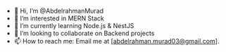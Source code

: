- 👋 Hi, I’m @AbdelrahmanMurad
- 👀 I’m interested in MERN Stack
- 🌱 I’m currently learning Node.js & NestJS
- 💞️ I’m looking to collaborate on Backend projects
- 📫 How to reach me: Email me at [abdelrahman.murad03@gmail.com].

<!---
AbdelrahmanMurad/AbdelrahmanMurad is a ✨ special ✨ repository because its `README.md` (this file) appears on your GitHub profile.
You can click the Preview link to take a look at your changes.
--->
